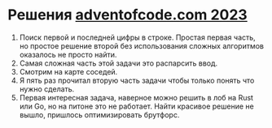 # Решения [adventofcode.com 2023](https://adventofcode.com/2023/)

1. Поиск первой и последней цифры в строке. Простая первая часть, но простое решение второй без использования сложных алгоритмов оказалось не просто найти.
2. Самая сложная часть этой задачи это распарсить ввод. 
3. Смотрим на карте соседей.
4. Я пять раз прочитал вторую часть задачи чтобы только понять что нужно сделать.
5. Первая интересная задача, наверное можно решить в лоб на Rust или Go, но на питоне это не работает. Найти красивое решение не вышло, пришлось оптимизировать брутфорс.
